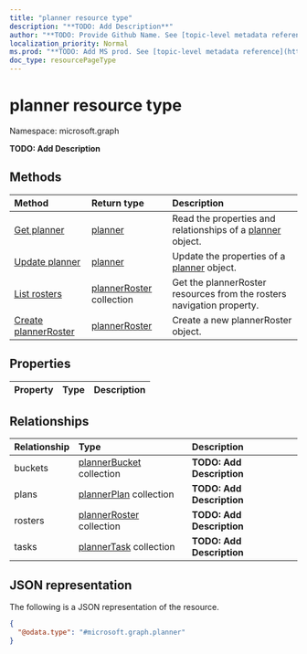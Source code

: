 ```yaml
---
title: "planner resource type"
description: "**TODO: Add Description**"
author: "**TODO: Provide Github Name. See [topic-level metadata reference](https://msgo.azurewebsites.net/add/document/guidelines/metadata.html#topic-level-metadata)**"
localization_priority: Normal
ms.prod: "**TODO: Add MS prod. See [topic-level metadata reference](https://msgo.azurewebsites.net/add/document/guidelines/metadata.html#topic-level-metadata)**"
doc_type: resourcePageType
---
```


# planner resource type

Namespace: microsoft.graph



**TODO: Add Description**

## Methods
|Method|Return type|Description|
|:---|:---|:---|
|[Get planner](../api/planner-get.md)|[planner](../resources/planner.md)|Read the properties and relationships of a [planner](../resources/planner.md) object.|
|[Update planner](../api/planner-update.md)|[planner](../resources/planner.md)|Update the properties of a [planner](../resources/planner.md) object.|
|[List rosters](../api/planner-list-rosters.md)|[plannerRoster](../resources/plannerroster.md) collection|Get the plannerRoster resources from the rosters navigation property.|
|[Create plannerRoster](../api/planner-post-rosters.md)|[plannerRoster](../resources/plannerroster.md)|Create a new plannerRoster object.|

## Properties
|Property|Type|Description|
|:---|:---|:---|

## Relationships
|Relationship|Type|Description|
|:---|:---|:---|
|buckets|[plannerBucket](../resources/plannerbucket.md) collection|**TODO: Add Description**|
|plans|[plannerPlan](../resources/plannerplan.md) collection|**TODO: Add Description**|
|rosters|[plannerRoster](../resources/plannerroster.md) collection|**TODO: Add Description**|
|tasks|[plannerTask](../resources/plannertask.md) collection|**TODO: Add Description**|

## JSON representation
The following is a JSON representation of the resource.
<!-- {
  "blockType": "resource",
  "keyProperty": "id",
  "@odata.type": "microsoft.graph.planner",
  "openType": false
}
-->
``` json
{
  "@odata.type": "#microsoft.graph.planner"
}
```

